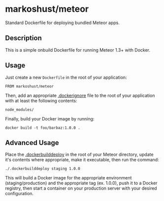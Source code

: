 # markoshust/meteor

Standard Dockerfile for deploying bundled Meteor apps.

## Description

This is a simple onbuild Dockerfile for running Meteor 1.3+ with Docker.

## Usage

Just create a new `Dockerfile` in the root of your application:

```
FROM markoshust/meteor
```

Then, add an appropriate [.dockerignore](https://github.com/markoshust/docker-meteor/blob/master/.dockerignore) file to the root of your application with at least the following contents:

```
node_modules/
```

Finally, build your Docker image by running:

```
docker build -t foo/barbaz:1.0.0 .
```

## Advanced Usage

Place the [.dockerbuilddeploy](https://github.com/markoshust/docker-meteor/blob/master/.dockerbuilddeploy) in the root of your Meteor directory, update it's contents where appropriate, make it executable, then run the command:

```
./.dockerbuilddeploy staging 1.0.0
```

This will build a Docker image for the appropriate environment (staging/production) and the appropriate tag (ex. 1.0.0), push it to a Docker registry, then start a container on your production server with your desired configuration.
